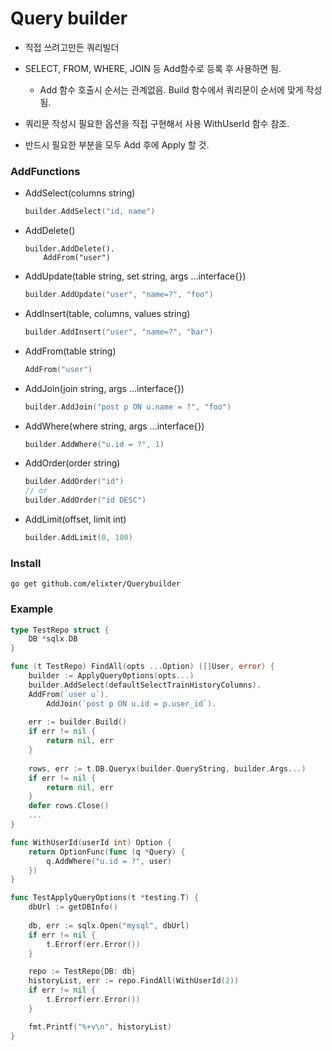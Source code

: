# Query builder
- 직접 쓰려고만든 쿼리빌더
  
- SELECT, FROM, WHERE, JOIN 등 Add함수로 등록 후 사용하면 됨.
    - Add 함수 호출시 순서는 관계없음. Build 함수에서 쿼리문이 순서에 맞게 작성됨.
  
- 쿼리문 작성시 필요한 옵션을 직접 구현해서 사용 WithUserId 함수 참조.
  
- 반드시 필요한 부분을 모두 Add 후에 Apply 할 것.
### AddFunctions
- AddSelect(columns string)
    ```go
    builder.AddSelect("id, name")
    ```
- AddDelete()
    ```
    builder.AddDelete().
        AddFrom("user")
    ```
- AddUpdate(table string, set string, args ...interface{})
    ```go
    builder.AddUpdate("user", "name=?", "foo")
    ```
- AddInsert(table, columns, values string)
    ```go
    builder.AddInsert("user", "name=?", "bar")
    ```
- AddFrom(table string)
    ```go
    AddFrom("user")
    ```
- AddJoin(join string, args ...interface{})
    ```go
    builder.AddJoin("post p ON u.name = ?", "foo")
    ```
- AddWhere(where string, args ...interface{})
    ```go
    builder.AddWhere("u.id = ?", 1)
    ```
- AddOrder(order string)
    ```go
    builder.AddOrder("id")
  // or
  builder.AddOrder("id DESC")
    ```
- AddLimit(offset, limit int)
    ```go
    builder.AddLimit(0, 100)
    ```

### Install
```
go get github.com/elixter/Querybuilder
```

### Example
```go
type TestRepo struct {
    DB *sqlx.DB
}

func (t TestRepo) FindAll(opts ...Option) ([]User, error) {
    builder := ApplyQueryOptions(opts...)
    builder.AddSelect(defaultSelectTrainHistoryColumns).
    AddFrom(`user u`).
        AddJoin(`post p ON u.id = p.user_id`).
    
    err := builder.Build()
    if err != nil {
        return nil, err
    }
    
    rows, err := t.DB.Queryx(builder.QueryString, builder.Args...)
    if err != nil {
        return nil, err
    }
    defer rows.Close()
    ...
}

func WithUserId(userId int) Option {
    return OptionFunc(func (q *Query) {
        q.AddWhere("u.id = ?", user)
    })
}

func TestApplyQueryOptions(t *testing.T) {
    dbUrl := getDBInfo()
    
    db, err := sqlx.Open("mysql", dbUrl)
    if err != nil {
        t.Errorf(err.Error())
    }

    repo := TestRepo{DB: db}
    historyList, err := repo.FindAll(WithUserId(2))
    if err != nil {
        t.Errorf(err.Error())
    }

    fmt.Printf("%+v\n", historyList)
}
```